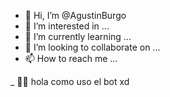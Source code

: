 - 👋 Hi, I’m @AgustinBurgo
- 👀 I’m interested in ...
- 🌱 I’m currently learning ...
- 💞️ I’m looking to collaborate on ...
- 📫 How to reach me ...

<!---
AgustinBurgo/AgustinBurgo is a ✨ special ✨ repository because its `README.md` (this file) appears on your GitHub profile.
You can click the Preview link to take a look at your changes.
--->
_ 💪😤 hola como uso el bot xd
